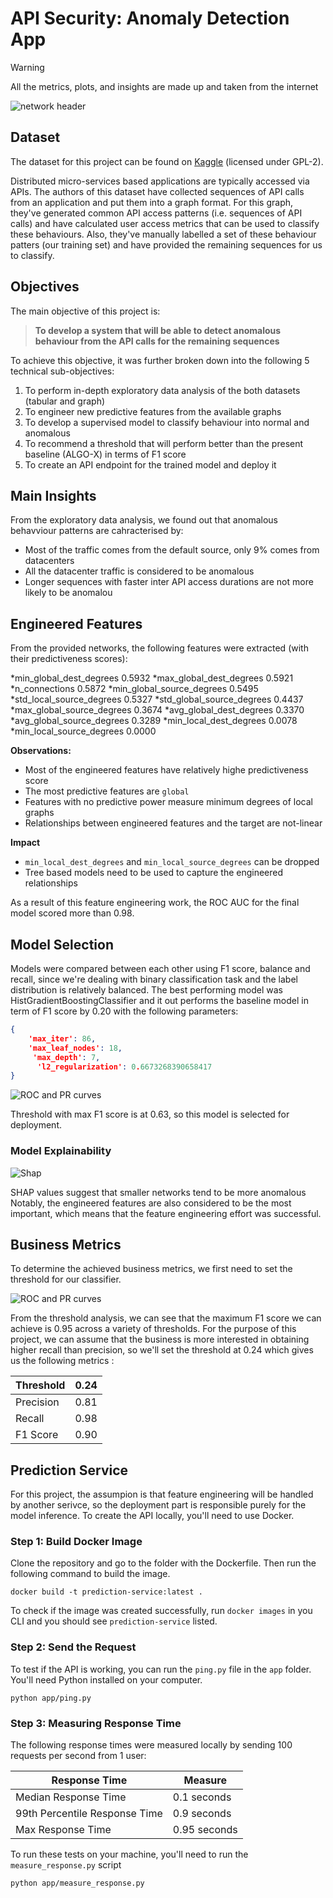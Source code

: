 # API Security: Anomaly Detection App

> [!WARNING]
> All the metrics, plots, and insights are made up and taken from the internet

![network header](assets/api_access_photo.webp)

## Dataset

The dataset for this project can be found on [Kaggle](https://www.kaggle.com/datasets/tangodelta/api-access-behaviour-anomaly-dataset/data) (licensed under GPL-2).

Distributed micro-services based applications are typically accessed via APIs. The authors of this dataset have collected sequences of API calls from an application and put them into a graph format. For this graph, they've generated common API access patterns (i.e. sequences of API calls) and have calculated user access metrics that can be used to classify these behaviours. Also, they've manually labelled a set of these behaviour patters (our training set) and have provided the remaining sequences for us to classify.

## Objectives

The main objective of this project is:

> **To develop a system that will be able to detect anomalous behaviour from the API calls for the remaining sequences**

To achieve this objective, it was further broken down into the following 5 technical sub-objectives:

1. To perform in-depth exploratory data analysis of the both datasets (tabular and graph)
2. To engineer new predictive features from the available graphs
3. To develop a supervised model to classify behaviour into normal and anomalous
4. To recommend a threshold that will perform better than the present baseline (ALGO-X) in terms of F1 score
5. To create an API endpoint for the trained model and deploy it

## Main Insights

From the exploratory data analysis, we found out that anomalous behavviour patterns are cahracterised by:

* Most of the traffic comes from the default source, only 9% comes from datacenters
* All the datacenter traffic is considered to be anomalous
* Longer sequences with faster inter API access durations are not more likely to be anomalou

## Engineered Features

From the provided networks, the following features were extracted (with their predictiveness scores):

*min_global_dest_degrees      0.5932
*max_global_dest_degrees      0.5921
*n_connections                0.5872
*min_global_source_degrees    0.5495
*std_local_source_degrees     0.5327
*std_global_source_degrees    0.4437
*max_global_source_degrees    0.3674
*avg_global_dest_degrees      0.3370
*avg_global_source_degrees    0.3289
*min_local_dest_degrees       0.0078
*min_local_source_degrees     0.0000

**Observations:**
* Most of the engineered features have relatively highe predictiveness score
* The most predictive features are `global`
* Features with no predictive power measure minimum degrees of local graphs
* Relationships between engineered features and the target are not-linear

**Impact**
* `min_local_dest_degrees` and `min_local_source_degrees` can be dropped
* Tree based models need to be used to capture the engineered relationships 

As a result of this feature engineering work, the ROC AUC for the final model scored more than 0.98.

## Model Selection

Models were compared between each other using F1 score, balance and recall, since we're dealing with binary classification task and the label distribution is relatively balanced.
The best performing model was HistGradientBoostingClassifier and it  out performs the baseline model in term of F1 score by 0.20 with the following parameters:

```json
{
    'max_iter': 86,
    'max_leaf_nodes': 18,
     'max_depth': 7,
      'l2_regularization': 0.6673268390658417
}
```

![ROC and PR curves](assets/f1_threshold.png)

Threshold with max F1 score is at 0.63, so this model is selected for deployment.

### Model Explainability

![Shap](assets/shap.png)

SHAP values suggest that smaller networks tend to be more anomalous
Notably, the engineered features are also considered to be the most important, which means that the feature engineering effort was successful.

## Business Metrics

To determine the achieved business metrics, we first need to set the threshold for our classifier.

![ROC and PR curves](assets/f1_threshold.png)

From the threshold analysis, we can see that the maximum F1 score we can achieve is 0.95 across a variety of thresholds. For the purpose of this project, we can assume that the business is more interested in obtaining higher recall than precision, so we'll set the threshold at 0.24 which gives us the following metrics :

| Threshold  | 0.24 |
|------------|------|
| Precision  | 0.81 |
| Recall     | 0.98 |
| F1 Score   | 0.90 |


## Prediction Service

For this project, the assumpion is that feature engineering will be handled by another serivce, so the deployment part is responsible purely for the model inference.
To create the API locally, you'll need to use Docker.

### Step 1: Build Docker Image

Clone the repository and go to the folder with the Dockerfile. Then run the following command to build the image.

```shell
docker build -t prediction-service:latest .
```

To check if the image was created successfully, run `docker images` in you CLI and you should see `prediction-service` listed.

### Step 2: Send the Request

To test if the API is working, you can run the `ping.py` file in the `app` folder. You'll need Python installed on your computer.

```shell
python app/ping.py
```

### Step 3: Measuring Response Time

The following response times were measured locally by sending 100 requests per second from 1 user:

| Response Time                 | Measure      |
|-------------------------------|--------------|
| Median Response Time          | 0.1 seconds  |
| 99th Percentile Response Time | 0.9 seconds  |
| Max Response Time             | 0.95 seconds |

To run these tests on your machine, you'll need to run the `measure_response.py` script

```shell
python app/measure_response.py
```
